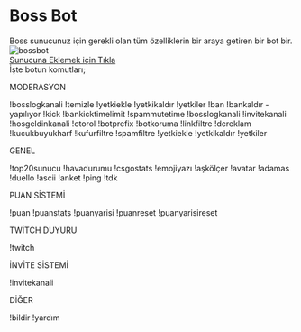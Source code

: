 # Boss Bot
Boss sunucunuz için gerekli olan tüm özelliklerin bir araya getiren bir bot bir.  
![bossbot](https://user-images.githubusercontent.com/44214206/159145998-afb7115b-eb5c-402b-be7f-7aa77e20013c.png)  
[Sunucuna Eklemek için Tıkla](https://discord.com/api/oauth2/authorize?client_id=602210849481818113&permissions=8&scope=bot)  
İşte botun komutları;  

MODERASYON  

!bosslogkanali
!temizle
!yetkiekle
!yetkikaldır
!yetkiler
!ban
!bankaldır -yapılıyor
!kick
!bankicktimelimit
!spammutetime
!bosslogkanali
!invitekanali
!hosgeldinkanali
!otorol
!botprefix
!botkoruma
!linkfiltre
!dcreklam
!kucukbuyukharf
!kufurfiltre
!spamfiltre
!yetkiekle
!yetkikaldır
!yetkiler

GENEL  

!top20sunucu
!havadurumu
!csgostats
!emojiyazı
!aşkölçer
!avatar
!adamas
!duello
!ascii
!anket
!ping
!tdk

PUAN SİSTEMİ  

!puan
!puanstats
!puanyarisi
!puanreset
!puanyarisireset

TWİTCH DUYURU  

!twitch

İNVİTE SİSTEMİ  

!invitekanali

DİĞER  

!bildir
!yardım
